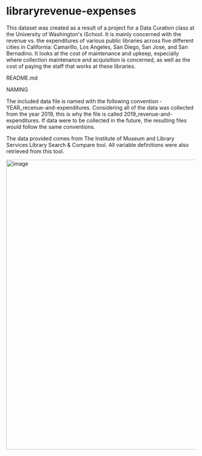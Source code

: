 # libraryrevenue-expenses
This dataset was created as a result of a project for a Data Curation class at the University of Washington's iSchool. It is mainly concerned with the revenue vs. the expenditures of various public libraries across five different cities in California: Camarillo, Los Angeles, San Diego, San Jose, and San Bernadino. It looks at the cost of maintenance and upkeep, especially where collection maintenance and acquisition is concerned, as well as the cost of paying the staff that works at these libraries. 

README.md

NAMING

The included data file is named with the following convention - YEAR_recenue-and-expenditures. Considering all of the data was collected from the year 2019, this is why the file is called 2019_revenue-and-expenditures. If data were to be collected in the future, the resulting files would follow the same conventions.

The data provided comes from The Institute of Museum and Library Services Library Search & Compare tool. All variable definitions were also retrieved from this tool. 

<img width="770" alt="image" src="https://user-images.githubusercontent.com/98293047/156944537-ef9b914f-2310-4fb5-908a-d0ca29174d79.png">


